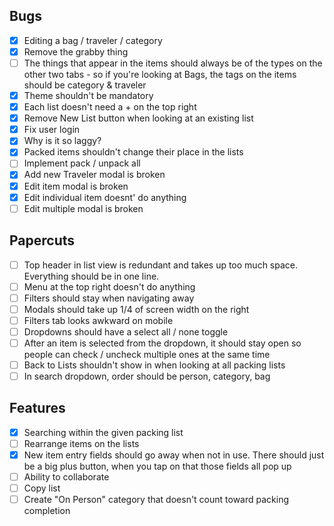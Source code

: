 ## Bugs
- [x] Editing a bag / traveler / category
- [x] Remove the grabby thing
- [ ] The things that appear in the items should always be of the types on the other two tabs - so if you're looking at Bags, the tags on the items should be category & traveler
- [x] Theme shouldn't be mandatory
- [x] Each list doesn't need a + on the top right
- [x] Remove New List button when looking at an existing list
- [x] Fix user login
- [x] Why is it so laggy?
- [x] Packed items shouldn't change their place in the lists
- [ ] Implement pack / unpack all
- [x] Add new Traveler modal is broken
- [x] Edit item modal is broken
- [x] Edit individual item doesnt' do anything
- [ ] Edit multiple modal is broken

## Papercuts
- [ ] Top header in list view is redundant and takes up too much space. Everything should be in one line.
- [ ] Menu at the top right doesn't do anything
- [ ] Filters should stay when navigating away
- [ ] Modals should take up 1/4 of screen width on the right
- [ ] Filters tab looks awkward on mobile
- [ ] Dropdowns should have a select all / none toggle
- [ ] After an item is selected from the dropdown, it should stay open so people can check / uncheck multiple ones at the same time
- [ ] Back to Lists shouldn't show in when looking at all packing lists
- [ ] In search dropdown, order should be person, category, bag

## Features
- [x] Searching within the given packing list
- [ ] Rearrange items on the lists
- [x] New item entry fields should go away when not in use. There should just be a big plus button, when you tap on that those fields all pop up
- [ ] Ability to collaborate
- [ ] Copy list
- [ ] Create "On Person" category that doesn't count toward packing completion
